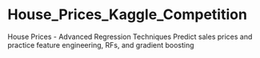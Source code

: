 # House_Prices_Kaggle_Competition
House Prices - Advanced Regression Techniques Predict sales prices and practice feature engineering, RFs, and gradient boosting
